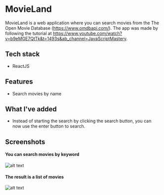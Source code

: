 # MovieLand

MovieLand is a web application where you can search movies from the The Open Movie Database (https://www.omdbapi.com/). The app was made by following 
the tutorial at https://www.youtube.com/watch?v=b9eMGE7QtTk&t=1493s&ab_channel=JavaScriptMastery.

## Tech stack
- ReactJS

## Features
- Search movies by name

## What I've added
- Instead of starting the search by clicking the search button, you can now use the enter button to search.

## Screenshots

#### You can search movies by keyword
![alt text](https://github.com/TheyCallMeLuke/React-projects/blob/main/MovieLand/screenshots/main.png?raw=true)

#### The result is a list of movies
![alt text](https://github.com/TheyCallMeLuke/React-projects/blob/main/MovieLand/screenshots/batman.png?raw=true)
